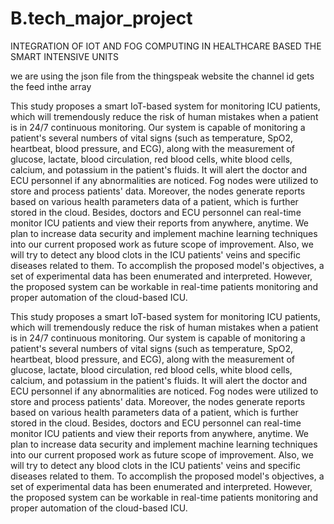 # B.tech_major_project

INTEGRATION OF IOT AND FOG COMPUTING IN HEALTHCARE BASED THE SMART INTENSIVE UNITS

we are using the json file from the thingspeak website the channel id gets the feed inthe array

This study proposes a smart IoT-based system for monitoring ICU patients, which will tremendously reduce the risk of human mistakes when a patient is in 24/7 continuous monitoring. Our system is capable of monitoring a patient's several numbers of vital signs (such as temperature, SpO2, heartbeat, blood pressure, and ECG), along with the measurement of glucose, lactate, blood circulation, red blood cells, white blood cells, calcium, and potassium in the patient's fluids. It will alert the doctor and ECU personnel if any abnormalities are noticed. Fog nodes were utilized to store and process patients' data. Moreover, the nodes generate reports based on various health parameters data of a patient, which is further stored in the cloud. Besides, doctors and ECU personnel can real-time monitor ICU patients and view their reports from anywhere, anytime. We plan to increase data security and implement machine learning techniques into our current proposed work as future scope of improvement. Also, we will try to detect any blood clots in the ICU patients' veins and specific diseases related to them. To accomplish the proposed model's objectives, a set of experimental data has been enumerated and interpreted. However, the proposed system can be workable in real-time patients monitoring and proper automation of the cloud-based ICU.

This study proposes a smart IoT-based system for monitoring ICU patients, which will tremendously reduce the risk of human mistakes when a patient is in 24/7 continuous monitoring. Our system is capable of monitoring a patient's several numbers of vital signs (such as temperature, SpO2, heartbeat, blood pressure, and ECG), along with the measurement of glucose, lactate, blood circulation, red blood cells, white blood cells, calcium, and potassium in the patient's fluids. It will alert the doctor and ECU personnel if any abnormalities are noticed. Fog nodes were utilized to store and process patients' data. Moreover, the nodes generate reports based on various health parameters data of a patient, which is further stored in the cloud. Besides, doctors and ECU personnel can real-time monitor ICU patients and view their reports from anywhere, anytime. We plan to increase data security and implement machine learning techniques into our current proposed work as future scope of improvement. Also, we will try to detect any blood clots in the ICU patients' veins and specific diseases related to them. To accomplish the proposed model's objectives, a set of experimental data has been enumerated and interpreted. However, the proposed system can be workable in real-time patients monitoring and proper automation of the cloud-based ICU.
